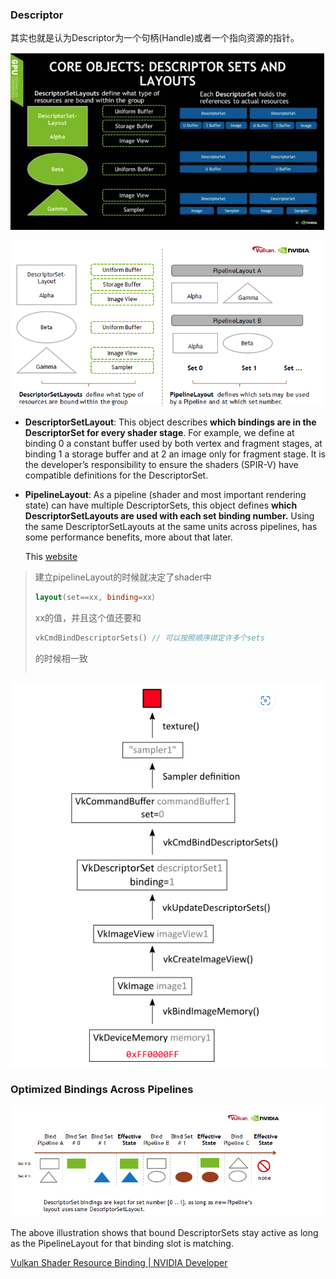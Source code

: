 ### Descriptor

其实也就是认为Descriptor为一个句柄(Handle)或者一个指向资源的指针。

![image-20240302075142922](figures/image-20240302075142922.png)

![image-20240303065923299](figures/image-20240303065923299.png)

- **DescriptorSetLayout**: This object describes **which bindings are in the DescriptorSet for every shader stage**. For example, we define at binding 0 a constant buffer used by both vertex and fragment stages, at binding 1 a storage buffer and at 2 an image only for fragment stage. It is the developer’s responsibility to ensure the shaders (SPIR-V) have compatible definitions for the DescriptorSet.

- **PipelineLayout**: As a pipeline (shader and most important rendering state) can have multiple DescriptorSets, this object defines **which DescriptorSetLayouts are used with each set binding number.** Using the same DescriptorSetLayouts at the same units across pipelines, has some performance benefits, more about that later.

  

  This [website][Long way to access data] 

> 建立pipelineLayout的时候就决定了shader中
>
> ```glsl
> layout(set==xx, binding=xx）
> ```
>
> xx的值，并且这个值还要和 
>
> ```c++
> vkCmdBindDescriptorSets() // 可以按照顺序绑定许多个sets
> ```
>
> 的时候相一致
>
> ```
> 
> ```

![image-20240303074558227](figures/image-20240303074558227.png)

[Long way to access data]: https://www.asawicki.info/news_1707_vulkan_long_way_to_access_data

### Optimized Bindings Across Pipelines

![image-20240303080951379](figures/image-20240303080951379.png)

The above illustration shows that bound DescriptorSets stay active as long as the PipelineLayout for that binding slot is matching.

[Vulkan Shader Resource Binding | NVIDIA Developer](https://developer.nvidia.com/vulkan-shader-resource-binding)
